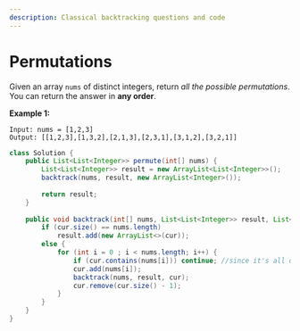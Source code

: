 ```yaml
---
description: Classical backtracking questions and code
---
```


# Permutations



Given an array `nums` of distinct integers, return _all the possible permutations_. You can return the answer in **any order**.

**Example 1:**

```text
Input: nums = [1,2,3]
Output: [[1,2,3],[1,3,2],[2,1,3],[2,3,1],[3,1,2],[3,2,1]]
```



```java
class Solution {
    public List<List<Integer>> permute(int[] nums) {
        List<List<Integer>> result = new ArrayList<List<Integer>>();
        backtrack(nums, result, new ArrayList<Integer>());
        
        return result;
    }
    
    public void backtrack(int[] nums, List<List<Integer>> result, List<Integer> cur) {
        if (cur.size() == nums.length)
            result.add(new ArrayList<>(cur));
        else {
            for (int i = 0 ; i < nums.length; i++) {
                if (cur.contains(nums[i])) continue; //since it's all distinct integers
                cur.add(nums[i]);
                backtrack(nums, result, cur);
                cur.remove(cur.size() - 1);
            }
        }
    }
}
```

